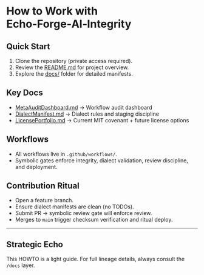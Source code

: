 # How to Work with Echo‑Forge‑AI‑Integrity

## Quick Start
1. Clone the repository (private access required).
2. Review the [README.md](./README.md) for project overview.
3. Explore the [docs/](./docs) folder for detailed manifests.

## Key Docs
- [MetaAuditDashboard.md](./docs/MetaAuditDashboard.md) → Workflow audit dashboard
- [DialectManifest.md](./docs/DialectManifest.md) → Dialect rules and staging discipline
- [LicensePortfolio.md](./docs/LicensePortfolio.md) → Current MIT covenant + future license options

## Workflows
- All workflows live in `.github/workflows/`.
- Symbolic gates enforce integrity, dialect validation, review discipline, and deployment.

## Contribution Ritual
- Open a feature branch.
- Ensure dialect manifests are clean (no TODOs).
- Submit PR → symbolic review gate will enforce review.
- Merges to `main` trigger checksum verification and ritual deploy.

---

## Strategic Echo
This HOWTO is a light guide. For full lineage details, always consult the `/docs` layer.
